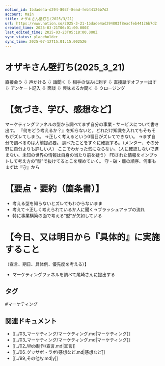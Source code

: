 ```yaml
---
notion_id: 1bdade4a-d294-803f-8ead-feb44126b7d2
account: Main
title: オザキさん壁打ち(2025/3/21)
url: https://www.notion.so/2025-3-21-1bdade4ad294803f8eadfeb44126b7d2
created_time: 2025-03-21T06:01:00.000Z
last_edited_time: 2025-03-23T05:18:00.000Z
sync_status: placeholder
sync_time: 2025-07-12T15:01:15.002526
---
```

# オザキさん壁打ち(2025_3_21)

直接会う
⇩
声かける
⇩
話聞く
⇩
相手の悩みに刺す
⇩
直接話すオファー出す
⇩
アンケート記入
⇩
面談
⇩
興味あるか聞く
⇩
クロージング
# 【気づき、学び、感想など】
マーケティングファネルの型から調べてまず自分の事業・サービスについて書き出す。
『何をどう考えるか？』を知らないと。どれだけ知識を入れてもそもそもがズレてしまう。
→正しく考えるという0番目がズレてできない。
→まず自分で調べるのは大前提必要。
調べたことをすぐに確認する。（メンター、その分野に自分よりも詳しい人）
  ここでわかった気にならない。（人に確認しないで進まない、未知の世界の情報は自身の当たり前を疑う）
FBされた情報をインプットして考え方の”型”で抜けてるとこを埋めていく。
守・破・離の順序、何事もまずは『守』から
# 【要点・要約（箇条書）】
- 考える型を知らないとズレてもわからないまま
- 考えて→正しく考えられているか人に聞く→ブラッシュアップの流れ
- 特に事業構築の面で考える”型”が欠如している
# 【今日、又は明日から『具体的』に実施すること
（宣言、期日、具体例、優先度を考える）】
- マーケティングファネルを調べて尾崎さんに提出する

## タグ

#マーケティング 

## 関連ドキュメント

- [[../03_マーケティング/マーケティング.md|マーケティング]]
- [[../03_マーケティング/マーケティング.md|マーケティング]]
- [[../02_Web制作/宣言.md|宣言]]
- [[../06_グッサポ・ラボ/感想など.md|感想など]]
- [[../99_その他/y.md|y]]
